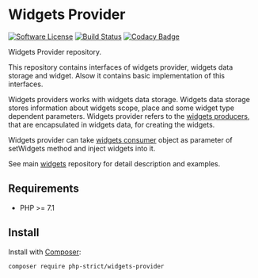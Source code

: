 # Widgets Provider

[![Software License][ico-license]](LICENSE.txt)
[![Build Status][ico-travis]][link-travis]
[![Codacy Badge][ico-codacy]][link-codacy]

Widgets Provider repository.

This repository contains interfaces of widgets provider, widgets data storage and widget.
Alsow it contains basic implementation of this interfaces.

Widgets providers works with widgets data storage. Widgets data storage 
stores information about widgets scope, place and some widget type 
dependent parameters. Widgets provider refers to the 
[widgets producers](https://github.com/php-strict/widgets-producer), 
that are encapsulated in widgets data, for creating the widgets.

Widgets provider can take [widgets consumer](https://github.com/php-strict/widgets-consumer)
object as parameter of setWidgets method and inject widgets into it.

See main [widgets](https://github.com/php-strict/widgets) repository 
for detail description and examples.

## Requirements

*   PHP >= 7.1

## Install

Install with [Composer](http://getcomposer.org):

```bash
composer require php-strict/widgets-provider
```

[ico-license]: https://img.shields.io/badge/license-GPL-brightgreen.svg?style=flat-square
[ico-travis]: https://img.shields.io/travis/php-strict/widgets-provider/master.svg?style=flat-square
[link-travis]: https://travis-ci.org/php-strict/widgets-provider
[ico-codacy]: https://api.codacy.com/project/badge/Grade/1ecddd641564460ea95e7dbd261438f1
[link-codacy]: https://www.codacy.com/app/php-strict/widgets-provider?utm_source=github.com&amp;utm_medium=referral&amp;utm_content=php-strict/widgets-provider&amp;utm_campaign=Badge_Grade
